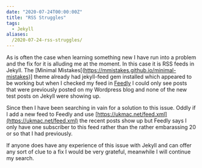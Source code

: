 ```yaml
---
date: "2020-07-24T00:00:00Z"
title: "RSS Struggles"
tags:
  - Jekyll
aliases:
  /2020-07-24-rss-struggles/
---
```

As is often the case when learning something new I have run into a problem and the fix for it is alluding me at the moment. In this case it is RSS feeds in Jekyll. The [Minimal Mistakes[(https://mmistakes.github.io/minimal-mistakes)] theme already had  jekyll-feed gem installed which appeared to be working but when I checked my feed in [Feedly](https://feedly.com) I could only see posts that were previously posted on my Wordpress blog and none of the new test posts on Jekyll were showing up.

Since then I have been searching in vain for a solution to this issue. Oddly if I add a new feed to Feedly and use [https://ukmac.net/feed.xml](https://ukmac.net/feed.xml) the recent posts show up but Feedly says I only have one subscriber to this feed rather than the rather embarassing 20 or so that I had previously.

If anyone does have any experience of this issue with Jekyll and can offer any sort of clue to a fix I would be very grateful, meanwhile I will continue my search.


